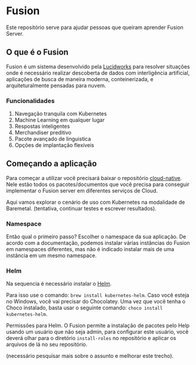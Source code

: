 # Fusion
Este repositório serve para ajudar pessoas que queiram aprender Fusion Server.

## O que é o Fusion

Fusion é um sistema desenvolvido pela [Lucidworks](https://lucidworks.com/products/fusion/) para resolver situações onde é necessário realizar descoberta de dados com interligência artificial, aplicações de busca de maneira moderna, conteinerizada, e arquiteturalmente pensadas para nuvem.

### Funcionalidades

1. Navegação tranquila com Kubernetes
2. Machine Learning em qualquer lugar
3. Respostas inteligentes 
4. Merchandiser preditivo
5. Pacote avançado de linguistica
6. Opções de implantação flexíveis


## Começando a aplicação

Para começar a utilizar você precisará baixar o repositório [cloud-native](https://github.com/lucidworks/fusion-cloud-native). Nele estão todos os pacotes/documentos que você precisa para conseguir implementar o Fusion server em diferentes serviços de Cloud.

Aqui vamos explorar o cenário de uso com Kubernetes na modalidade de Baremetal. (tentativa, continuar testes e escrever resultados).

### Namespace

Então qual o primeiro passo? Escolher o namespace da sua aplicação. De acordo com a documentação, podemos instalar várias instâncias do Fusion em namespaces diferentes, mas não é indicado instalar mais de uma instância em um mesmo namespace.

### Helm
Na sequencia é necessário instalar o [Helm](https://helm.sh/docs/using_helm/).

Para isso use o comando: `brew install kubernetes-helm`. Caso você esteja no Windows, você vai precisar do Chocolatey. Uma vez que você tenha o Choco instalado, basta usar o seguinte comando: `choco install kubernetes-helm`.

Permissões para Helm. O Fusion permite a instalação de pacotes pelo Help usando um usuário que não seja admin, para configurar este usuário, você deverá olhar para o diretório `install-roles` no repositório e aplicar os arquivos de lá no seu repositório.

(necessário pesquisar mais sobre o assunto e melhorar este trecho).







